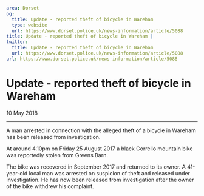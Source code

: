 ```yaml
area: Dorset
og:
  title: Update - reported theft of bicycle in Wareham
  type: website
  url: https://www.dorset.police.uk/news-information/article/5088
title: Update - reported theft of bicycle in Wareham |
twitter:
  title: Update - reported theft of bicycle in Wareham
  url: https://www.dorset.police.uk/news-information/article/5088
url: https://www.dorset.police.uk/news-information/article/5088
```

# Update - reported theft of bicycle in Wareham

10 May 2018

* * *

A man arrested in connection with the alleged theft of a bicycle in Wareham has been released from investigation.

At around 4.10pm on Friday 25 August 2017 a black Corrello mountain bike was reportedly stolen from Greens Barn.

The bike was recovered in September 2017 and returned to its owner. A 41-year-old local man was arrested on suspicion of theft and released under investigation. He has now been released from investigation after the owner of the bike withdrew his complaint.
